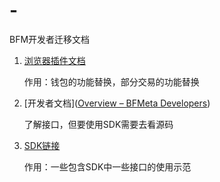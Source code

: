 # -
BFM开发者迁移文档


1. [浏览器插件文档](https://github.com/BioforestChain/developer.bfmeta.com/blob/main/zh/API%E5%8F%82%E8%80%83/PC%E5%85%A8%E8%8A%82%E7%82%B9/%E8%B0%83%E7%94%A8%E6%96%B9%E5%BC%8F%E4%BB%A5%E5%8F%8A%E7%A4%BA%E4%BE%8B/browserDoc.md)

   作用：钱包的功能替换，部分交易的功能替换

2. [开发者文档]([Overview – BFMeta Developers](https://developer.bfmeta.org/336/overview/))

   了解接口，但要使用SDK需要去看源码

3. [SDK链接](https://www.npmjs.com/package/@bfmeta/node-sdk?activeTab=readme)

   作用：一些包含SDK中一些接口的使用示范
